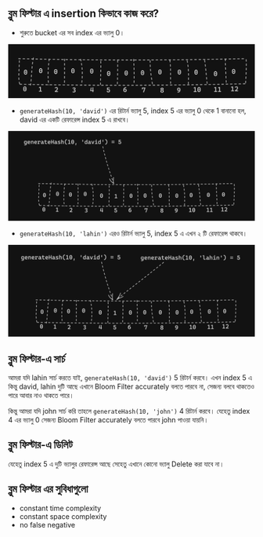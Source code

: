 ## ব্লুম ফিল্টার এ insertion কিভাবে কাজ করে?

- শুরুতে bucket এর সব index এর ভ্যালু 0।

<p align="center">
  <img src="./images/bf-1.png" alt="bloom filter">
</p>

- `generateHash(10, 'david')` এর রিটার্ন ভ্যালু 5, index 5 এর ভ্যালু 0 থেকে 1 বানানো হল, david এর একটি রেফারেন্স index 5 এ রাখবে।

<p align="center">
  <img src="./images/bf-2.png" alt="bloom filter">
</p>

- `generateHash(10, 'lahin')` এরও রিটার্ন ভ্যালু 5, index 5 এ এখন ২ টি রেফারেন্স থাকবে।

<p align="center">
  <img src="./images/bf-3.png" alt="bloom filter">
</p>

## ব্লুম ফিল্টার-এ সার্চ

আমরা যদি lahin সার্চ করতে যাই, `generateHash(10, 'david')` 5 রিটার্ন করবে। এখন index 5 এ কিন্তু david, lahin দুটি আছে এখানে Bloom Filter accurately বলতে পারবে না, সেজন্য বলবে থাকতেও পারে আবার নাও থাকতে পারে।

কিন্তু আমরা যদি john সার্চ করি তাহলে `generateHash(10, 'john')` 4 রিটার্ন করবে। যেহেতু index 4 এর ভ্যালু 0 সেজন্য Bloom Filter accurately বলতে পারবে john পাওয়া যায়নি।

## ব্লুম ফিল্টার-এ ডিলিট

যেহেতু index 5 এ দুটি ভ্যালুর রেফারেন্স আছে সেহেতু এখানে কোনো ভ্যালু Delete করা যাবে না।

## ব্লুম ফিল্টার এর সুবিধাগুলো

- constant time complexity
- constant space complexity
- no false negative
